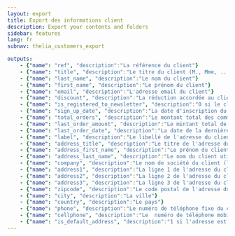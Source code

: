 ```yaml
---
layout: export
title: Export des informations client
description: Export your contents and folders
sidebar: features
lang: fr
subnav: thelia_customers_export

outputs:
    - {"name": "ref", "description":"La référence du client"}
    - {"name": "title", "description":"Le titre du client (M., Mme, ...)"}
    - {"name": "last_name", "description":"Le nom du client"}
    - {"name": "first_name", "description":"Le prénom du client"}
    - {"name": "email", "description":"L'adresse email du client"}
    - {"name": "discount", "description":"La réduction accordée au client sur la boutique"}
    - {"name": "is_registered_to_newsletter", "description":"0 si le client n'est pas inscrit à la newsletter, 1 sinon"}
    - {"name": "sign_up_date", "description":"La date d'inscription du client"}
    - {"name": "total_orders", "description":"Le montant total des commandes passées par le client"}
    - {"name": "last_order_amount", "description":"Le mintant total de la dernière commande du client"}
    - {"name": "last_order_date", "description":"La date de la dernière commande"}
    - {"name": "label", "description":"Le libellé de l'adresse du client"}
    - {"name": "address_title", "description":"Le titre de l'adresse du client (M., Mme, ...)"}
    - {"name": "address_first_name", "description":"Le prénom du client utilisé pour ses adresses"}
    - {"name": "address_last_name", "description":"Le nom du client utilisé pour ses adresses"}
    - {"name": "company", "description":"Le nom de société du client (le cas écheant)"}
    - {"name": "address1", "description":"La ligne 1 de l'adresse du client"}
    - {"name": "address2", "description":"La ligne 2 de l'adresse du client"}
    - {"name": "address3", "description":"La ligne 3 de l'adresse du client"}
    - {"name": "zipcode", "description":"Le code postal de l'adresse du client"}
    - {"name": "city", "description":"La ville"}
    - {"name": "country", "description":"Le pays"}
    - {"name": "phone", "description":"Le numéro de téléphone fixe du client"}
    - {"name": "cellphone", "description":"Le  numéro de téléphone mobile du client"}
    - {"name": "is_default_address", "description":"1 si l'adresse est celle par défaut, 0 sinon"}
---
```

